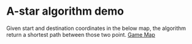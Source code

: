 # A-star algorithm demo
Given start and destination coordinates in the below map, the algorithm return a shortest path between those two point.
[Game Map](https://github.com/liuchongming74/A-Star-Demo/blob/master/algorithm_assignment/map.png)

